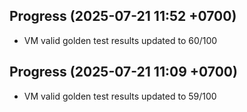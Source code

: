 ## Progress (2025-07-21 11:52 +0700)
- VM valid golden test results updated to 60/100

## Progress (2025-07-21 11:09 +0700)
- VM valid golden test results updated to 59/100
